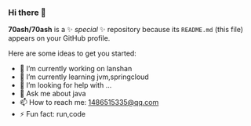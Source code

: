 ### Hi there 👋

**70ash/70ash** is a ✨ _special_ ✨ repository because its `README.md` (this file) appears on your GitHub profile.

Here are some ideas to get you started:

- 🔭 I’m currently working on lanshan
- 🌱 I’m currently learning jvm,springcloud
- 🤔 I’m looking for help with ...
- 💬 Ask me about java
- 📫 How to reach me: 1486515335@qq.com
- ⚡ Fun fact: run,code
